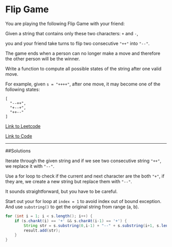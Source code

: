 # Flip Game

You are playing the following Flip Game with your friend: 

Given a string that contains only these two characters: `+` and `-`, 

you and your friend take turns to flip two consecutive `"++"` into `"--"`. 

The game ends when a person can no longer make a move and therefore the other person will be the winner.

Write a function to compute all possible states of the string after one valid move.

For example, given `s = "++++"`, after one move, it may become one of the following states:

````
[
  "--++",
  "+--+",
  "++--"
]
````

[Link to Leetcode](https://leetcode.com/problems/flip-game/)

[Link to Code](FlipGame.java)

------------------------------

##Solutions

Iterate through the given string and if we see two consecutive string `"++"`, we replace it with `"--"`.

Use a for loop to check if the current and next character are the both `"+"`, if they are, we create a new string but replace them with `"--"`. 

It sounds straightforward, but you have to be careful.

Start out your for loop at `index = 1` to avoid index out of bound exception.
And use `substring()` to get the original string from range (a, b).

````Java
for (int i = 1; i < s.length(); i++) {
    if (s.charAt(i) == '+' && s.charAt(i-1) == '+') {
        String str = s.substring(0,i-1) + "--" + s.substring(i+1, s.length());
        result.add(str);
    }
}
````
